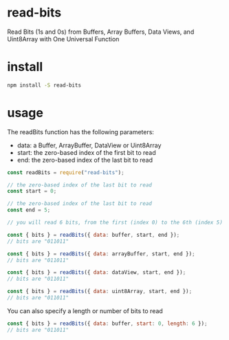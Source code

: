 # read-bits
Read Bits (1s and 0s) from Buffers, Array Buffers, Data Views, and Uint8Array with One Universal Function

# install
```bash
npm install -S read-bits
```

# usage
The readBits function has the following parameters:
- data: a Buffer, ArrayBuffer, DataView or Uint8Array
- start: the zero-based index of the first bit to read
- end: the zero-based index of the last bit to read

```js
const readBits = require("read-bits");

// the zero-based index of the last bit to read
const start = 0;

// the zero-based index of the last bit to read
const end = 5;

// you will read 6 bits, from the first (index 0) to the 6th (index 5)

const { bits } = readBits({ data: buffer, start, end });
// bits are "011011"

const { bits } = readBits({ data: arrayBuffer, start, end });
// bits are "011011"

const { bits } = readBits({ data: dataView, start, end });
// bits are "011011"

const { bits } = readBits({ data: uint8Array, start, end });
// bits are "011011"
```

You can also specify a length or number of bits to read
```js
const { bits } = readBits({ data: buffer, start: 0, length: 6 });
// bits are "011011"
```
